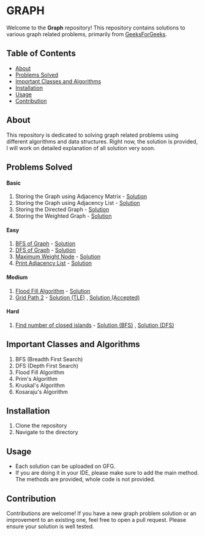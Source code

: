 # GRAPH
Welcome to the **Graph** repository! This repository contains solutions to various graph related problems, primarily from [GeeksForGeeks](https://geeksforgeeks.org).

## Table of Contents

- [About](#about)
- [Problems Solved](#problems-solved)
- [Important Classes and Algorithms](#important-classes-and-algorithms)
- [Installation](#installation)
- [Usage](#usage)
- [Contribution](#contribution)

## About
This repository is dedicated to solving graph related problems using different algorithms and data structures. Right now, the solution is provided, I will work on detailed explanation of all solution very soon.

## Problems Solved

#### Basic
1. Storing the Graph using Adjacency Matrix - [Solution](./Basic/StoringTheGraph1.java)
2. Storing the Graph using Adjacency List - [Solution](./Basic/StoringTheGraph2.java)
3. Storing the Directed Graph - [Solution](./Basic/StoringTheDirectedGraph.java)
4. Storing the Weighted Graph - [Solution](./Basic/StoringTheWeightedGraph.java)


#### Easy

1. [BFS of Graph](https://www.geeksforgeeks.org/problems/bfs-traversal-of-graph/1) - [Solution](./Easy/BFSofGraph.java)
2. [DFS of Graph](https://www.geeksforgeeks.org/problems/depth-first-traversal-for-a-graph/1) - [Solution](./Easy/DFSofGraph.java)
3. [Maximum Weight Node](https://www.geeksforgeeks.org/problems/maximum-weight-node--170645/1) - [Solution](./Easy/MaximumWeightNode.java)
4. [Print Adjacency List](https://www.geeksforgeeks.org/problems/print-adjacency-list-1587115620/1) - [Solution](./Easy/PrintAdjacencyList.java)

#### Medium

1. [Flood Fill Algorithm](https://www.geeksforgeeks.org/problems/flood-fill-algorithm1856/1) - [Solution](./Medium/FloodFillAlgorithm.java)
2. [Grid Path 2](https://www.geeksforgeeks.org/problems/grid-path-2/1) - [Solution (TLE)](./Medium/Grid%20Path%202/PlainDFS.java)  ,  [Solution (Accepted)](./Medium/Grid%20Path%202/DFSwithMemorization.java)

#### Hard

1. [Find number of closed islands](https://www.geeksforgeeks.org/problems/find-number-of-closed-islands/1) - [Solution (BFS)](./Hard/Find%20Number%20Of%20Closed%20Islands/BFSApproach.java) , [Solution (DFS)](./Hard/Find%20Number%20Of%20Closed%20Islands/DFSApproach.java)

## Important Classes and Algorithms

1. BFS (Breadth First Search)
2. DFS (Depth First Search)
3. Flood Fill Algorithm
4. Prim's Algorithm
5. Kruskal's Algorithm
6. Kosaraju's Algorithm
   
## Installation
1. Clone the repository
2. Navigate to the directory

## Usage
- Each solution can be uploaded on GFG.
- If you are doing it in your IDE, please make sure to add the main method. The methods are provided, whole code is not provided.

## Contribution
Contributions are welcome! If you have a new graph problem solution or an improvement to an existing one, feel free to open a pull request. Please ensure your solution is well tested.
